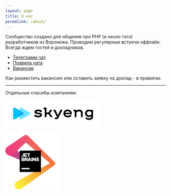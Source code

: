 ```yaml
---
layout: page
title: О нас 
permalink: /about/
---
```


Сообщество создано для общения про PHP (и около того) разработчиков из Воронежа. 
Проводим регулярные встречи оффлайн. Всегда ждем гостей и докладчиков. 

* [Телеграмм чат](https://t.me/php_vrn)  
* [Правила чата](https://github.com/phpvrn/docs/wiki/Правила-чата) 
* [Вакансии](https://github.com/phpvrn/jobs)

Как разместить вакансию или оставить заявку на доклад - в правилах.

---

Отдельные спасибы компаниям:

[<img src="/images/skyeng-logo.svg">](https://skyeng.ru/)

[<img src="/images/jetbrains.png" width="170px">](https://www.jetbrains.com/)
